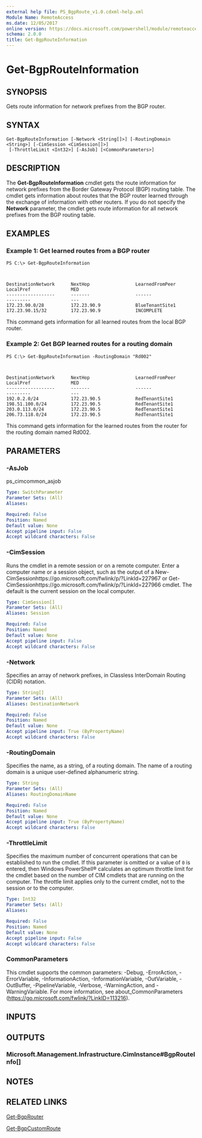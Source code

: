```yaml
---
external help file: PS_BgpRoute_v1.0.cdxml-help.xml
Module Name: RemoteAccess
ms.date: 12/05/2017
online version: https://docs.microsoft.com/powershell/module/remoteaccess/get-bgprouteinformation?view=windowsserver2012r2-ps&wt.mc_id=ps-gethelp
schema: 2.0.0
title: Get-BgpRouteInformation
---
```


# Get-BgpRouteInformation

## SYNOPSIS
Gets route information for network prefixes from the BGP router.

## SYNTAX

```
Get-BgpRouteInformation [-Network <String[]>] [-RoutingDomain <String>] [-CimSession <CimSession[]>]
 [-ThrottleLimit <Int32>] [-AsJob] [<CommonParameters>]
```

## DESCRIPTION
The **Get-BgpRouteInformation** cmdlet gets the route information for network prefixes from the Border Gateway Protocol (BGP) routing table.
The cmdlet gets information about routes that the BGP router learned through the exchange of information with other routers.
If you do not specify the **Network** parameter, the cmdlet gets route information for all network prefixes from the BGP routing table.

## EXAMPLES

### Example 1: Get learned routes from a BGP router
```
PS C:\> Get-BgpRouteInformation



DestinationNetwork      NextHop                 LearnedFromPeer         LocalPref               MED
------------------      -------                 ------                  ---------               ---
172.23.90.0/28          172.23.90.9             BlueTenantSite1
172.23.90.15/32         172.23.90.9             INCOMPLETE
```

This command gets information for all learned routes from the local BGP router.

### Example 2: Get BGP learned routes for a routing domain
```
PS C:\> Get-BgpRouteInformation -RoutingDomain "Rd002"



DestinationNetwork      NextHop                 LearnedFromPeer         LocalPref               MED
------------------      -------                 ------                  ---------               ---
192.0.2.0/24            172.23.90.5             RedTenantSite1
198.51.100.0/24         172.23.90.5             RedTenantSite1
203.0.113.0/24          172.23.90.5             RedTenantSite1
206.73.118.0/24         172.23.90.5             RedTenantSite1
```

This command gets information for the learned routes from the router for the routing domain named Rd002.

## PARAMETERS

### -AsJob
ps_cimcommon_asjob

```yaml
Type: SwitchParameter
Parameter Sets: (All)
Aliases: 

Required: False
Position: Named
Default value: None
Accept pipeline input: False
Accept wildcard characters: False
```

### -CimSession
Runs the cmdlet in a remote session or on a remote computer.
Enter a computer name or a session object, such as the output of a New-CimSessionhttps://go.microsoft.com/fwlink/p/?LinkId=227967 or Get-CimSessionhttps://go.microsoft.com/fwlink/p/?LinkId=227966 cmdlet.
The default is the current session on the local computer.

```yaml
Type: CimSession[]
Parameter Sets: (All)
Aliases: Session

Required: False
Position: Named
Default value: None
Accept pipeline input: False
Accept wildcard characters: False
```

### -Network
Specifies an array of network prefixes, in Classless InterDomain Routing (CIDR) notation.

```yaml
Type: String[]
Parameter Sets: (All)
Aliases: DestinationNetwork

Required: False
Position: Named
Default value: None
Accept pipeline input: True (ByPropertyName)
Accept wildcard characters: False
```

### -RoutingDomain
Specifies the name, as a string, of a routing domain.
The name of a routing domain is a unique user-defined alphanumeric string.

```yaml
Type: String
Parameter Sets: (All)
Aliases: RoutingDomainName

Required: False
Position: Named
Default value: None
Accept pipeline input: True (ByPropertyName)
Accept wildcard characters: False
```

### -ThrottleLimit
Specifies the maximum number of concurrent operations that can be established to run the cmdlet.
If this parameter is omitted or a value of `0` is entered, then Windows PowerShell® calculates an optimum throttle limit for the cmdlet based on the number of CIM cmdlets that are running on the computer.
The throttle limit applies only to the current cmdlet, not to the session or to the computer.

```yaml
Type: Int32
Parameter Sets: (All)
Aliases: 

Required: False
Position: Named
Default value: None
Accept pipeline input: False
Accept wildcard characters: False
```

### CommonParameters
This cmdlet supports the common parameters: -Debug, -ErrorAction, -ErrorVariable, -InformationAction, -InformationVariable, -OutVariable, -OutBuffer, -PipelineVariable, -Verbose, -WarningAction, and -WarningVariable. For more information, see about_CommonParameters (https://go.microsoft.com/fwlink/?LinkID=113216).

## INPUTS

## OUTPUTS

### Microsoft.Management.Infrastructure.CimInstance#BgpRouteInfo[]

## NOTES

## RELATED LINKS

[Get-BgpRouter](./Get-BgpRouter.md)

[Get-BgpCustomRoute](./Get-BgpCustomRoute.md)

